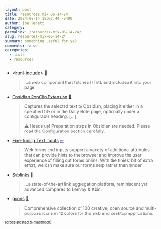 ```yaml
---
layout: post
title: resources.mix 06-14-24
date: 2024-06-14 12:07:44 -0400
author: joe jenett
category: 
permalink: /resources-mix-06-14-24/
slug: resources-mix-06-14-24
summary: something useful for ya?
comments: false
categories:
  - lists
  - resources
---
```

<ul class="links">
	<li><a title="html-include-element - npm" href="https://www.npmjs.com/package//html-include-element">&lt;html-include&gt;</a> <a href="https://pinboard.in/u:roger">📌</a><blockquote><p>...a web component that fetches HTML and includes it into your page.</p></blockquote></li>
	<li><a title="Obsidian — PopClip Extensions" href="https://www.popclip.app/extensions/x/wfhk0x">Obsidian PopClip Extension</a> <a href="https://pinboard.in/u:donovanwatts">📌</a><blockquote><p>Captures the selected text to Obsidian, placing it either in a specified file or in the Daily Note page, optionally under a configurable heading. [...]</p><p>⚠️ Heads up! Preparation steps in Obsidian are needed. Please read the Configuration section carefully.</p></blockquote></li>
	<li><a title="Fine-tuning Text Inputs" href="https://garrettdimon.com/journal/posts/fine-tuning-text-inputs">Fine-tuning Text Inputs</a>  <a title="source" href="https://adactio.com/links/21191"><span style="color:blue;">&#8678;</span></a><blockquote><p>Web forms and inputs support a variety of additional attributes that can provide hints to the browser and improve the user experience of filling out forms online. With the tiniest bit of extra effort, we can make sure our forms help rather than hinder.</p></blockquote></li>
	<li><a title="Sublinks" href="https://sublinks.org/">Sublinks</a> <a href="https://pinboard.in/u:mikael">📌</a><blockquote><p>...a state-of-the-art link aggregation platform, reminiscent yet advanced compared to Lemmy &amp; Kbin.</p></blockquote></li>
	<li><a title="free all-purpose icons for UI designers and web developers" href="https://greepit.com/open-source-icons-gcons/index.htm">gcons</a> <a href="https://pinboard.in/u:fileformat">📌</a><blockquote><p>Comprehensive collection of 100 creative, open source and multi-purpose icons in 12 colors for the web and desktop applications.</p></blockquote></li>
</ul>

<a href="https://brid.gy/publish/mastodon"><small>(cross-posted to mastodon)</small></a>